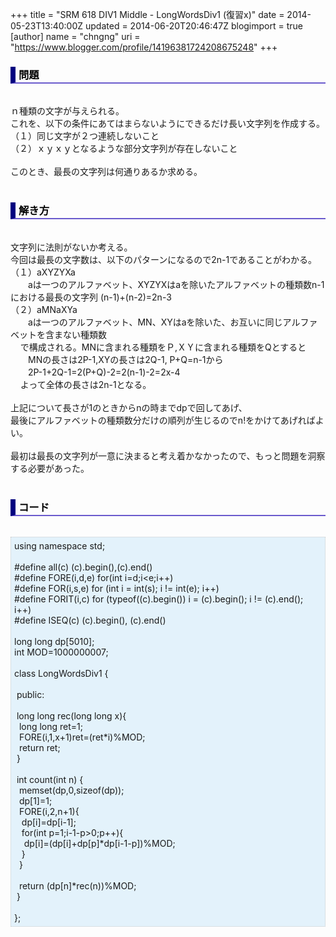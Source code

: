 +++
title = "SRM 618 DIV1 Middle - LongWordsDiv1 (復習x)"
date = 2014-05-23T13:40:00Z
updated = 2014-06-20T20:46:47Z
blogimport = true 
[author]
	name = "chngng"
	uri = "https://www.blogger.com/profile/14196381724208675248"
+++

<div dir="ltr" style="text-align: left;" trbidi="on"><h3 style="border-bottom: 2px solid slateblue; border-left: 8px solid navy; color: black; padding: 0px 0px 1px 5px;">問題 </h3><br />ｎ種類の文字が与えられる。<br />これを、以下の条件にあてはまらないようにできるだけ長い文字列を作成する。<br />（１）同じ文字が２つ連続しないこと<br />（２）ｘｙｘｙとなるような部分文字列が存在しないこと<br /><br />このとき、最長の文字列は何通りあるか求める。<br /><br /><h3 style="border-bottom: 2px solid slateblue; border-left: 8px solid navy; color: black; padding: 0px 0px 1px 5px;">解き方 </h3><br />文字列に法則がないか考える。<br />今回は最長の文字数は、以下のパターンになるので2n-1であることがわかる。<br />（１）aXYZYXa<br />　　aは一つのアルファベット、XYZYXはaを除いたアルファベットの種類数n-1における最長の文字列 (n-1)+(n-2)=2n-3<br />（２）aMNaXYa　<br />　　aは一つのアルファベット、MN、XYはaを除いた、お互いに同じアルファベットを含まない種類数<br />&nbsp; &nbsp; で構成される。MNに含まれる種類をＰ,ＸＹに含まれる種類をQとすると<br />　　MNの長さは2P-1,XYの長さは2Q-1, P+Q=n-1から<br />　　2P-1+2Q-1=2(P+Q)-2=2(n-1)-2=2x-4<br />&nbsp; &nbsp; よって全体の長さは2n-1となる。<br /><br />上記について長さが1のときからnの時までdpで回してあげ、<br />最後にアルファベットの種類数分だけの順列が生じるのでn!をかけてあげればよい。<br /><br />最初は最長の文字列が一意に決まると考え着かなかったので、もっと問題を洞察する必要があった。<br /><br /><h3 style="border-bottom: 2px solid slateblue; border-left: 8px solid navy; color: black; padding: 0px 0px 1px 5px;">コード </h3><br /><div style="background-color: #e3f2fb; border: 1px dotted #CCCCCC; padding: 5px;">using namespace std;<br /><br />#define all(c) (c).begin(),(c).end()<br />#define FORE(i,d,e) for(int i=d;i&lt;e;i++)<br />#define FOR(i,s,e) for (int i = int(s); i != int(e); i++)<br />#define FORIT(i,c) for (typeof((c).begin()) i = (c).begin(); i != (c).end(); i++)<br />#define ISEQ(c) (c).begin(), (c).end()<br /><br />long long dp[5010];<br />int MOD=1000000007;<br /><br />class LongWordsDiv1 {<br /><br /><span class="Apple-tab-span" style="white-space: pre;"> </span>public:<br /><br /><span class="Apple-tab-span" style="white-space: pre;"> </span>long long rec(long long x){<br /><span class="Apple-tab-span" style="white-space: pre;">  </span>long long ret=1;<br /><span class="Apple-tab-span" style="white-space: pre;">  </span>FORE(i,1,x+1)ret=(ret*i)%MOD;<br /><span class="Apple-tab-span" style="white-space: pre;">  </span>return ret;<br /><span class="Apple-tab-span" style="white-space: pre;"> </span>}<br /><br /><span class="Apple-tab-span" style="white-space: pre;"> </span>int count(int n) {<br /><span class="Apple-tab-span" style="white-space: pre;">  </span>memset(dp,0,sizeof(dp));<br /><span class="Apple-tab-span" style="white-space: pre;">  </span>dp[1]=1;<br /><span class="Apple-tab-span" style="white-space: pre;">  </span>FORE(i,2,n+1){<br /><span class="Apple-tab-span" style="white-space: pre;">   </span>dp[i]=dp[i-1];<br /><span class="Apple-tab-span" style="white-space: pre;">   </span>for(int p=1;i-1-p&gt;0;p++){<br /><span class="Apple-tab-span" style="white-space: pre;">    </span>dp[i]=(dp[i]+dp[p]*dp[i-1-p])%MOD;<br /><span class="Apple-tab-span" style="white-space: pre;">   </span>}<br /><span class="Apple-tab-span" style="white-space: pre;">  </span>}<br /><br /><span class="Apple-tab-span" style="white-space: pre;">  </span>return (dp[n]*rec(n))%MOD;<br /><span class="Apple-tab-span" style="white-space: pre;"> </span>}<br /><br />};</div></div>

